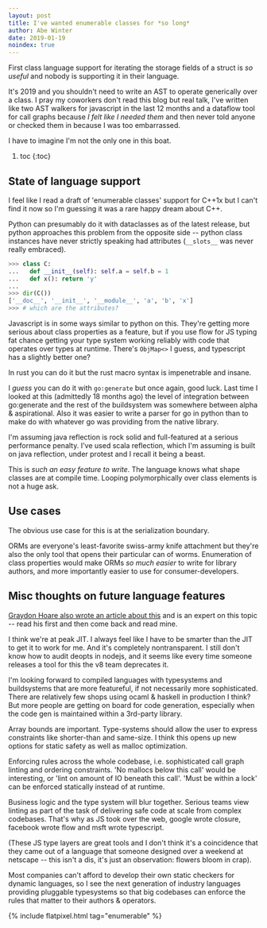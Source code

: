 ```yaml
---
layout: post
title: I've wanted enumerable classes for *so long*
author: Abe Winter
date: 2019-01-19
noindex: true
---
```


First class language support for iterating the storage fields of a struct is *so useful* and nobody is supporting it in their language.

It's 2019 and you shouldn't need to write an AST to operate generically over a class. I pray my coworkers don't read this blog but real talk, I've written like two AST walkers for javascript in the last 12 months and a dataflow tool for call graphs because *I felt like I needed them* and then never told anyone or checked them in because I was too embarrassed.

I have to imagine I'm not the only one in this boat.

1. toc
{:toc}

## State of language support

I feel like I read a draft of 'enumerable classes' support for C++1x but I can't find it now so I'm guessing it was a rare happy dream about C++.

Python can presumably do it with dataclasses as of the latest release, but python approaches this problem from the opposite side -- python class instances have never strictly speaking had attributes (`__slots__` was never really embraced).

```python
>>> class C:
...   def __init__(self): self.a = self.b = 1
...   def x(): return 'y'
... 
>>> dir(C())
['__doc__', '__init__', '__module__', 'a', 'b', 'x']
>>> # which are the attributes?
```

Javascript is in some ways similar to python on this. They're getting more serious about class properties as a feature, but if you use flow for JS typing fat chance getting your type system working reliably with code that operates over types at runtime. There's `ObjMap<>` I guess, and typescript has a slightly better one?

In rust you can do it but the rust macro syntax is impenetrable and insane.

I *guess* you can do it with `go:generate` but once again, good luck. Last time I looked at this (admittedly 18 months ago) the level of integration between go:generate and the rest of the buildsystem was somewhere between alpha & aspirational. Also it was easier to write a parser for go in python than to make do with whatever go was providing from the native library.

I'm assuming java reflection is rock solid and full-featured at a serious performance penalty. I've used scala reflection, which I'm assuming is built on java reflection, under protest and I recall it being a beast.

This is *such an easy feature to write*. The language knows what shape classes are at compile time. Looping polymorphically over class elements is not a huge ask.

## Use cases

The obvious use case for this is at the serialization boundary.

ORMs are everyone's least-favorite swiss-army knife attachment but they're also the only tool that opens their particular can of worms. Enumeration of class properties would make ORMs *so much easier* to write for library authors, and more importantly easier to use for consumer-developers.

## Misc thoughts on future language features

[Graydon Hoare also wrote an article about this](http://graydon2.dreamwidth.org/253769.html) and is an expert on this topic -- read his first and then come back and read mine.

I think we're at peak JIT. I always feel like I have to be smarter than the JIT to get it to work for me. And it's completely nontransparent. I still don't know how to audit deopts in nodejs, and it seems like every time someone releases a tool for this the v8 team deprecates it.

I'm looking forward to compiled languages with typesystems and buildsystems that are more featureful, if not necessarily more sophisticated. There are relatively few shops using ocaml & haskell in production I think? But more people are getting on board for code generation, especially when the code gen is maintained within a 3rd-party library.

Array bounds are important. Type-systems should allow the user to express constraints like shorter-than and same-size. I think this opens up new options for static safety as well as malloc optimization.

Enforcing rules across the whole codebase, i.e. sophisticated call graph linting and ordering constraints. 'No mallocs below this call' would be interesting, or 'lint on amount of IO beneath this call'. 'Must be within a lock' can be enforced statically instead of at runtime.

Business logic and the type system will blur together. Serious teams view linting as part of the task of delivering safe code at scale from complex codebases. That's why as JS took over the web, google wrote closure, facebook wrote flow and msft wrote typescript.

(These JS type layers are great tools and I don't think it's a coincidence that they came out of a language that someone designed over a weekend at netscape -- this isn't a dis, it's just an observation: flowers bloom in crap).

Most companies can't afford to develop their own static checkers for dynamic languages, so I see the next generation of industry languages providing pluggable typesystems so that big codebases can enforce the rules that matter to their authors & operators.

{% include flatpixel.html tag="enumerable" %}
